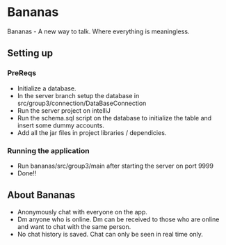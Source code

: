 # Bananas
Bananas - A new way to talk. Where everything is meaningless.

## Setting up
### PreReqs
* Initialize a database.
* In the server branch setup the database in src/group3/connection/DataBaseConnection
* Run the server project on intelliJ
* Run the schema.sql script on the database to initialize the table and insert some dummy accounts.
* Add all the jar files in project libraries / dependicies.
  
### Running the application
* Run bananas/src/group3/main after starting the server on port 9999
* Done!!

## About Bananas
* Anonymously chat with everyone on the app.
* Dm anyone who is online. Dm can be received to those who are online and want to chat with the same person.
* No chat history is saved. Chat can only be seen in real time only.
